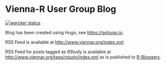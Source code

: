 # Vienna-R User Group Blog

[![wercker status](https://app.wercker.com/status/417eca8ddf113ffc53071d60e91ab3d3/m "wercker status")](https://app.wercker.com/project/bykey/417eca8ddf113ffc53071d60e91ab3d3)

Blog has been created using Hugo, see https://gohugo.io.

RSS Feed is available at http://www.viennar.org/index.xml.

RSS Feed for posts tagged as RStudy is available at http://www.viennar.org/tags/rstudy/index.xml as is published to [R-Bloggers](http://www.r-bloggers.com).
